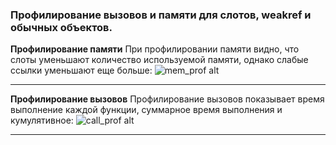 ### Профилирование вызовов и памяти для слотов, weakref и обычных объектов.

__Профилирование памяти__
При профилировании памяти видно, что слоты уменьшают количество используемой 
памяти, однако слабые ссылки уменьшают еще больше:
![mem_prof alt](https://github.com/d3vyatk4ru/py-TP/raw/master/imgs/call_prof.png "Профилирование памяти")

---

__Профилирование вызовов__
Профилирование вызовов показывает время выполнение каждой функции, суммарное
время выполнения и кумулятивное: 
![call_prof alt](https://github.com/d3vyatk4ru/py-TP/raw/master/imgs/call_prof.png "Профилирование вызовов")

---
